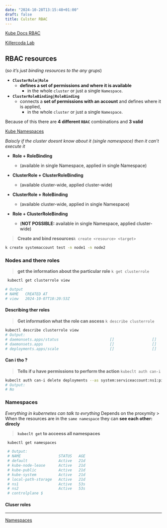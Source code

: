 ```yaml
---
date: "2024-10-28T13:15:48+01:00"
draft: false
title: Culster RBAC
---
```


[Kube Docs
RBAC](https://kubernetes.io/docs/reference/access-authn-authz/rbac/)

[Killercoda
Lab](https://killercoda.com/killer-shell-cka/scenario/rbac-serviceaccount-permissions)

## RBAC resources

(*so it’s just binding resources to the any grups*)

-   **`ClusterRole|Role`**
    -   **defines a set of permissions and where it is available**
        -   in the whole `cluster` or just a single `Namespace`.
-   **`ClusterRoleBinding|RoleBinding`**
    -   connects a **set of permissions with an account** and defines
        where it is applied,
        -   in the whole `cluster` or just a single `Namespace`.

Because of this there are **4 different `RBAC`** combinations and **3
valid**

[Kube Namespaces](#namespaces)

*Baiscly if the cluster doesnt know about it (*single namespace*) then
it can’t execute it*

-   **Role + RoleBinding**

    -   (available in single Namespace, applied in single Namespace)

-   **ClusterRole + ClusterRoleBinding**

    -   (available cluster-wide, applied cluster-wide)

-   **ClusterRole + RoleBinding**

    -   (available cluster-wide, applied in single Namespace)

-   **Role + ClusterRoleBinding**

    -   (**NOT POSSIBLE:** available in single Namespace, applied
        cluster-wide)

> **Create and bind resources**`k create <resource> <target>`

``` bash
k create systemaccount test -n node1 -n node2 
```

### Nodes and there roles

> **get the information about the particular role** `k get clusterrole`

``` bash
 kubectl get clusterrole view

# Output
# NAME   CREATED AT
# view   2024-10-07T10:20:53Z
```

#### Describing ther roles

> **Get information what the role can ascess** `k describe clusterrole`

``` bash
kubectl describe clusterrole view 
# Output: 
# daemonsets.apps/status                       []                 []              [get list watch]
# daemonsets.apps                              []                 []              [get list watch]
# deployments.apps/scale                       []                 []              [get list watch]
```

#### Can i tho ?

> **Tells if u have permissions to perform the action**
> `kubeclt auth can-i`

``` bash
kubeclt auth can-i delete deployments --as system:serviceaccount:ns1:pipeline -n ns1
# Output:
# No
```

### Namespaces

*Everything in kubernetes can talk to evrything* Depends on the
proxymity \> When the resources are in the `same namespace` they can
**see each other: direcly**

> **`kubeclt get` to acceess all namespaces**

``` bash
 kubectl get namespaces 

 # Output:
 # NAME                 STATUS   AGE
 # default              Active   21d
 # kube-node-lease      Active   21d
 # kube-public          Active   21d
 # kube-system          Active   21d
 # local-path-storage   Active   21d
 # ns1                  Active   53s
 # ns2                  Active   53s
 # controlplane $ 
```

#### Cluser roles

------------------------------------------------------------------------

[Namespaces](/Notes/posts/Namespaces)
